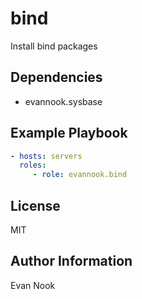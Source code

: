 bind
====

Install bind packages

Dependencies
------------

- evannook.sysbase

Example Playbook
----------------

```yaml
- hosts: servers
  roles:
     - role: evannook.bind
```

License
-------

MIT

Author Information
------------------

Evan Nook
